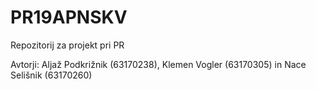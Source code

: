 # PR19APNSKV
Repozitorij za projekt pri PR

Avtorji: Aljaž Podkrižnik (63170238), Klemen Vogler (63170305) in Nace Selišnik (63170260)
